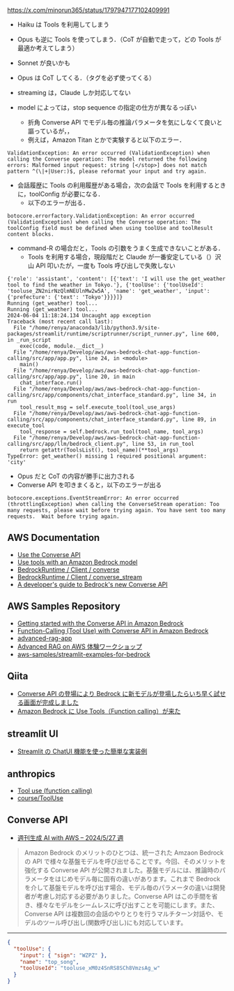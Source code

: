 https://x.com/minorun365/status/1797947177102409991

- Haiku は Tools を利用してしまう
- Opus も逆に Tools を使ってしまう．（CoT が自動で走って，どの Tools が最適か考えてしまう）
- Sonnet が良いかも
- Opus は CoT してくる．（<thinking>タグを必ず使ってくる）

- streaming は，Claude しか対応してない
- model によっては，stop sequence の指定の仕方が異なるっぽい
  - 折角 Converse API でモデル毎の推論パラメータを気にしなくて良いと謳っているが，，
  - 例えば，Amazon Titan とかで実験すると以下のエラー．

```
ValidationException: An error occurred (ValidationException) when calling the Converse operation: The model returned the following errors: Malformed input request: string [</stop>] does not match pattern ^(\|+|User:)$, please reformat your input and try again.
```

- 会話履歴に Tools の利用履歴がある場合，次の会話で Tools を利用するときに，toolConfig が必要になる．
  - 以下のエラーが出る．

```
botocore.errorfactory.ValidationException: An error occurred (ValidationException) when calling the Converse operation: The toolConfig field must be defined when using toolUse and toolResult content blocks.
```

- command-R の場合だと，Tools の引数をうまく生成できないことがある．
  - Tools を利用する場合，現段階だと Claude が一番安定している（）沢山 API 叩いたが，一度も Tools 呼び出しで失敗しない

```
{'role': 'assistant', 'content': [{'text': 'I will use the get_weather tool to find the weather in Tokyo.'}, {'toolUse': {'toolUseId': 'tooluse_ZN2nirNzQlmNEUlnMw2w5A', 'name': 'get_weather', 'input': {'prefecture': {'text': 'Tokyo'}}}}]}
Running (get_weather) tool...
Running (get_weather) tool...
2024-06-04 11:18:24.134 Uncaught app exception
Traceback (most recent call last):
  File "/home/renya/anaconda3/lib/python3.9/site-packages/streamlit/runtime/scriptrunner/script_runner.py", line 600, in _run_script
    exec(code, module.__dict__)
  File "/home/renya/Develop/aws/aws-bedrock-chat-app-function-calling/src/app/app.py", line 24, in <module>
    main()
  File "/home/renya/Develop/aws/aws-bedrock-chat-app-function-calling/src/app/app.py", line 20, in main
    chat_interface.run()
  File "/home/renya/Develop/aws/aws-bedrock-chat-app-function-calling/src/app/components/chat_interface_standard.py", line 34, in run
    tool_result_msg = self.execute_tool(tool_use_args)
  File "/home/renya/Develop/aws/aws-bedrock-chat-app-function-calling/src/app/components/chat_interface_standard.py", line 89, in execute_tool
    tool_response = self.bedrock.run_tool(tool_name, tool_args)
  File "/home/renya/Develop/aws/aws-bedrock-chat-app-function-calling/src/app/llm/bedrock_client.py", line 53, in run_tool
    return getattr(ToolsList(), tool_name)(**tool_args)
TypeError: get_weather() missing 1 required positional argument: 'city'

```

- Opus だと CoT の内容が勝手に出力される
- Converse API を叩きまくると，以下のエラーが出る

```
botocore.exceptions.EventStreamError: An error occurred (throttlingException) when calling the ConverseStream operation: Too many requests, please wait before trying again. You have sent too many requests.  Wait before trying again.
```

## AWS Documentation

- [Use the Converse API](https://docs.aws.amazon.com/bedrock/latest/userguide/conversation-inference.html)
- [Use tools with an Amazon Bedrock model](https://docs.aws.amazon.com/bedrock/latest/userguide/tool-use.html)
- [BedrockRuntime / Client / converse](https://boto3.amazonaws.com/v1/documentation/api/latest/reference/services/bedrock-runtime/client/converse.html)
- [BedrockRuntime / Client / converse_stream](https://boto3.amazonaws.com/v1/documentation/api/latest/reference/services/bedrock-runtime/client/converse_stream.html)
- [A developer's guide to Bedrock's new Converse API](https://community.aws/content/2dtauBCeDa703x7fDS9Q30MJoBA/amazon-bedrock-converse-api-developer-guide)

## AWS Samples Repository

- [Getting started with the Converse API in Amazon Bedrock](https://github.com/aws-samples/amazon-bedrock-samples/blob/b64902625ea8ade362c0f7d1978428cecdcf47ed/introduction-to-bedrock/Getting%20started%20with%20Converse%20API.ipynb#L158)
- [Function-Calling (Tool Use) with Converse API in Amazon Bedrock](https://github.com/aws-samples/amazon-bedrock-samples/blob/b64902625ea8ade362c0f7d1978428cecdcf47ed/function-calling/Function%20calling%20tool%20use%20with%20Converse%20API.ipynb#L7)
- [advanced-rag-app](https://github.com/aws-samples/aws-ml-jp/blob/main/tasks/generative-ai/advanced-rag/app/app.py)
- [Advanced RAG on AWS 体験ワークショップ](https://catalog.us-east-1.prod.workshops.aws/workshops/9d2259fb-df5f-4f44-b1d3-9a8e0f0f7e46/ja-JP/01-advanced-rag-app/column)
- [aws-samples/streamlit-examples-for-bedrock](https://github.com/aws-samples/streamlit-examples-for-bedrock/blob/main/1-chat.py)

## Qiita

- [Converse API の登場により Bedrock に新モデルが登場したらいち早く試せる画面が完成しました](https://qiita.com/moritalous/items/cde191320abcfffacaca)
- [Amazon Bedrock に Use Tools（Function calling）が来た](https://qiita.com/moritalous/items/8b1a15a7dc583fa3a2e1?utm_campaign=post_article&utm_medium=twitter&utm_source=twitter_share)

## streamlit UI

- [Streamlit の ChatUI 機能を使った簡単な実装例](https://book.st-hakky.com/data-science/streamlit-chat-ui-example/)

## anthropics

- [Tool use (function calling)](https://docs.anthropic.com/ja/docs/tool-use)
- [course/ToolUse](https://github.com/anthropics/courses/tree/master/ToolUse)

## Converse API

- [週刊生成 AI with AWS – 2024/5/27 週](https://aws.amazon.com/jp/blogs/news/weekly-genai-20240527/)

> Amazon Bedrock のメリットのひとつは、統一された Amzaon Bedrock の API で様々な基盤モデルを呼び出せることです。今回、そのメリットを強化する Converse API が公開されました。基盤モデルには、推論時のパラメータをはじめモデル毎に固有の違いがあります。これまで Bedrock を介して基盤モデルを呼び出す場合、モデル毎のパラメータの違いは開発者が考慮し対応する必要がありました。Converse API はこの手間を省き、様々なモデルをシームレスに呼び出すことを可能にします。また、Converse API は複数回の会話のやりとりを行うマルチターン対話や、モデルのツール呼び出し(関数呼び出し)にも対応しています。

---

```json
{
  "toolUse": {
    "input": { "sign": "WZPZ" },
    "name": "top_song",
    "toolUseId": "tooluse_xM0z4SnRS8SCh8VmzsAg_w"
  }
}
```
